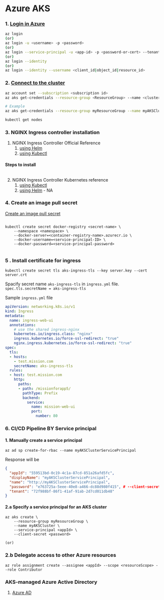 # Azure AKS

### 1. [Login in Azure](https://docs.microsoft.com/en-us/cli/azure/authenticate-azure-cli)

```sh
az login
(or)
az login -u <username> -p <password>
(or)
az login --service-principal -u <app-id> -p <password-or-cert> --tenant <tenant>
(or)
az login --identity
(or)
az login --identity --username <client_id|object_id|resource_id>
```

### 2. [Connect to the cluster](https://docs.microsoft.com/en-us/azure/aks/kubernetes-walkthrough)

```sh
az account set --subscription <subscription id>
az aks get-credentials --resource-group <ResourceGroup> --name <cluster name>

# Example 
az aks get-credentials --resource-group myResourceGroup --name myAKSCluster

kubectl get nodes
```

### 3. NGINX Ingress controller installation

1. NGINX Ingress Controller Official Reference
	1. [using Helm](https://docs.nginx.com/nginx-ingress-controller/installation/installation-with-helm/)
	2. [using Kubectl](https://docs.nginx.com/nginx-ingress-controller/installation/installation-with-manifests/)

#### Steps to install
```shell

```
2. NGINX Ingress Controller Kubernetes reference
	1. [using Kubectl](https://kubernetes.github.io/ingress-nginx/deploy/#azure)
	2. [using Helm]() - NA

### 4. Create an image pull secret

[Create an image pull secret](https://docs.microsoft.com/en-us/azure/container-registry/container-registry-auth-kubernetes#:~:text=your%20service%20principal.-,Create%20an%20image%20pull%20secret,password%2C%20and%20the%20registry%20URL.)

```shell

kubectl create secret docker-registry <secret-name> \
    --namespace <namespace> \
    --docker-server=<container-registry-name>.azurecr.io \
    --docker-username=<service-principal-ID> \
    --docker-password=<service-principal-password>
 
 ```
### 5 . Install certificate for ingress

```shell
kubectl create secret tls aks-ingress-tls --key server.key --cert server.crt
```
Spacify secret name `aks-ingress-tls` in `ingress.yml` file.  `spec.tls.secretName = aks-ingress-tls` 

Sample `ingress.yml` file

```yml
apiVersion: networking.k8s.io/v1
kind: Ingress
metadata:
  name: ingress-web-ui
  annotations:
    # use the shared ingress-nginx
    kubernetes.io/ingress.class: "nginx"
    ingress.kubernetes.io/force-ssl-redirect: "true"
    nginx.ingress.kubernetes.io/force-ssl-redirect: "true"
spec:
  tls:
  - hosts:
    - test.mission.com
    secretName: aks-ingress-tls
  rules:
  - host: test.mission.com
    http:
      paths:
      - path: /missionforapp5/
        pathType: Prefix
        backend:
          service:
            name: mission-web-ui
            port:
              number: 80
```
### 6. CI/CD Pipeline BY Service principal

#### 1. Manually create a service principal

```
az ad sp create-for-rbac --name myAKSClusterServicePrincipal
```
Response will be

```json
{
  "appId": "559513bd-0c19-4c1a-87cd-851a26afd5fc",
  "displayName": "myAKSClusterServicePrincipal",
  "name": "http://myAKSClusterServicePrincipal",
  "password": "e763725a-5eee-40e8-a466-dc88d980f415", # --client-secret
  "tenant": "72f988bf-86f1-41af-91ab-2d7cd011db48"
}
```

#### 2.a Specify a service principal for an AKS cluster

```
az aks create \
    --resource-group myResourceGroup \
    --name myAKSCluster \
    --service-principal <appId> \
    --client-secret <password>
 ```   
    (or)
    
### 2.b Delegate access to other Azure resources

```
az role assignment create --assignee <appId> --scope <resourceScope> --role Contributor

```

### AKS-managed Azure Active Directory

1. [Azure AD](https://docs.microsoft.com/en-us/azure/aks/managed-aad)
